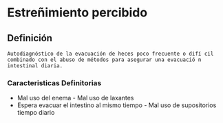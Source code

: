 # Estreñimiento percibido
## Definición
	Autodiagnóstico de la evacuación de heces poco frecuente o difí cil combinado con el abuso de métodos para asegurar una evacuació n intestinal diaria.

### Caracteristicas Definitorias
- Mal uso del enema  - Mal uso de laxantes   
- Espera evacuar el intestino al mismo tiempo  - Mal uso de 
supositorios  
tiempo diario

